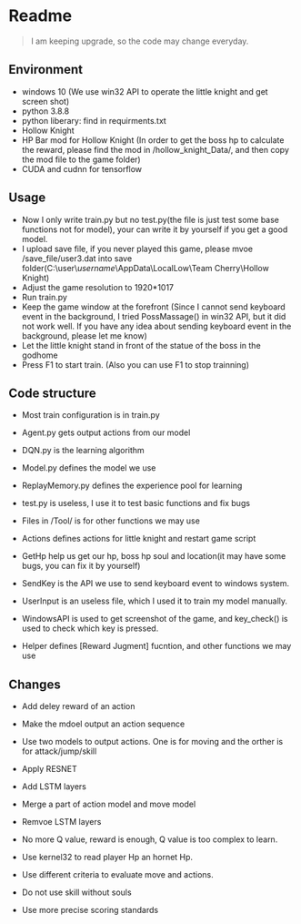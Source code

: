 # Readme
> I am keeping upgrade, so the code may change everyday.

## Environment

- windows 10 (We use win32 API to operate the little knight and get screen shot)
- python 3.8.8
- python liberary: find in requirments.txt
- Hollow Knight
- HP Bar mod for Hollow Knight (In order to get the boss hp to calculate the reward, please find the mod in /hollow_knight_Data/, and then copy the mod file to the game folder)
- CUDA and cudnn for tensorflow

## Usage

- Now I only write train.py but no test.py(the file is just test some base functions not for model), your can write it by yourself if you get a good model.
- I upload save file, if you never played this game, please mvoe /save_file/user3.dat into save folder(C:\\user\\_username_\\AppData\\LocalLow\\Team Cherry\\Hollow Knight)
- Adjust the game resolution to 1920*1017 
- Run train.py
- Keep the game window at the forefront (Since I cannot send keyboard event in the background, I tried PossMassage() in win32 API, but it did not work well.
                                         If you have any idea about sending keyboard event in the background, please let me know)
- Let the little knight stand in front of the statue of the boss in the godhome
- Press F1 to start train. (Also you can use F1 to stop trainning)


## Code structure
- Most train configuration is in train.py
- Agent.py gets output actions from our model
- DQN.py is the learning algorithm
- Model.py defines the model we use
- ReplayMemory.py defines the experience pool for learning
- test.py is useless, I use it to test basic functions and fix bugs

- Files in /Tool/ is for other functions we may use
- Actions defines actions for little knight and restart game script
- GetHp help us get our hp, boss hp soul and location(it may have some bugs, you can fix it by yourself)
- SendKey is the API we use to send keyboard event to windows system.
- UserInput is an useless file, which I used it to train my model manually.
- WindowsAPI is used to get screenshot of the game, and key_check() is used to check which key is pressed.
- Helper defines [Reward Jugment] fucntion, and other functions we may use

## Changes

- Add deley reward of an action

- Make the mdoel output an action sequence

- Use two models to output actions. One is for moving and the orther is for attack/jump/skill

- Apply RESNET

- Add LSTM layers

- Merge a part of action model and move model

- Remvoe LSTM layers

- No more Q value, reward is enough, Q value is too complex to learn.

- Use kernel32 to read player Hp an hornet Hp.

- Use different criteria to evaluate move and actions.

- Do not use skill without souls

- Use more precise scoring standards


